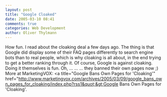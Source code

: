 ```yaml
---
layout: post
title: "Google Cloaked"
date: 2005-03-10 08:41
comments: true
categories: Web Development
author: Oliver Thylmann
---
```



How fun. I read about the cloaking deal a few days ago. The thing is that Google did display some of their FAQ pages differently to search engine bots than to real people, which is why cloaking is all about, in the end trying to get a better ranking through it. Of course, Google is against cloaking. Doing it themselves is fun. Oh, ... ... ... they banned their own pages now ;) More at MarketingVOX: &lt;a title=&quot;Google Bans Own Pages for 'Cloaking'&quot; href=&quot;http://www.marketingvox.com/archives/2005/03/09/google_bans_own_pages_for_cloaking/index.php?rss1&quot;&gt;Google Bans Own Pages for 'Cloaking'.


